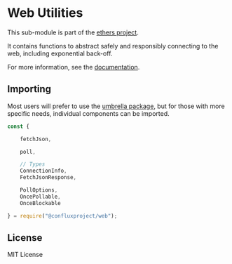 Web Utilities
=============

This sub-module is part of the [ethers project](https://github.com/ethers-io/ethers.js).

It contains functions to abstract safely and responsibly connecting to the web,
including exponential back-off.

For more information, see the [documentation](https://docs.ethers.io/v5/api/utils/web/).

Importing
---------

Most users will prefer to use the [umbrella package](https://www.npmjs.com/package/ethers),
but for those with more specific needs, individual components can be imported.

```javascript
const {

    fetchJson,

    poll,

    // Types
    ConnectionInfo,
    FetchJsonResponse,

    PollOptions,
    OncePollable,
    OnceBlockable

} = require("@confluxproject/web");
```


License
-------

MIT License
